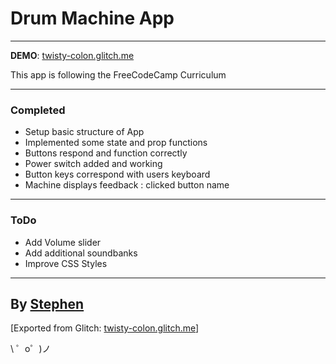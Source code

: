 Drum Machine App
================
---

**DEMO**: [twisty-colon.glitch.me](https://twisty-colon.glitch.me)

This app is following the FreeCodeCamp Curriculum

---

### Completed

* Setup basic structure of App
* Implemented some state and prop functions
* Buttons respond and function correctly
* Power switch added and working
* Button keys correspond with users keyboard
* Machine displays feedback : clicked button name


---

### ToDo

* Add Volume slider
* Add additional soundbanks
* Improve CSS Styles

---

By [Stephen](https://beesmartdesign.co.uk/)
-------------------

[Exported from Glitch: [twisty-colon.glitch.me](https://twisty-colon.glitch.me)]

\ ゜o゜)ノ
